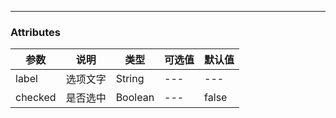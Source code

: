 ---

### Attributes
|参数|说明|类型|可选值|默认值|
|---|---|---|---|---|
|label|选项文字|String|---|---|
|checked|是否选中|Boolean|---|false|
